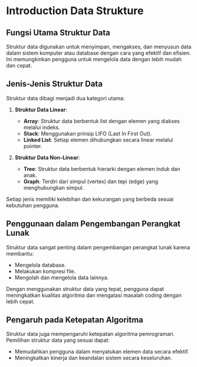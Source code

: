 # Introduction Data Strukture

## Fungsi Utama Struktur Data

Struktur data digunakan untuk menyimpan, mengakses, dan menyusun data dalam sistem komputer atau database dengan cara yang efektif dan efisien. Ini memungkinkan pengguna untuk mengelola data dengan lebih mudah dan cepat.

## Jenis-Jenis Struktur Data

Struktur data dibagi menjadi dua kategori utama:

1. **Struktur Data Linear**:
    - **Array**: Struktur data berbentuk list dengan elemen yang diakses melalui indeks.
    - **Stack**: Menggunakan prinsip LIFO (Last In First Out).
    - **Linked List**: Setiap elemen dihubungkan secara linear melalui pointer.

2. **Struktur Data Non-Linear**:
    - **Tree**: Struktur data berbentuk hierarki dengan elemen induk dan anak.
    - **Graph**: Terdiri dari simpul (vertex) dan tepi (edge) yang menghubungkan simpul.

Setiap jenis memiliki kelebihan dan kekurangan yang berbeda sesuai kebutuhan pengguna.

## Penggunaan dalam Pengembangan Perangkat Lunak

Struktur data sangat penting dalam pengembangan perangkat lunak karena membantu:

- Mengelola database.
- Melakukan kompresi file.
- Mengolah dan mengelola data lainnya.

Dengan menggunakan struktur data yang tepat, pengguna dapat meningkatkan kualitas algoritma dan mengatasi masalah coding dengan lebih cepat.

## Pengaruh pada Ketepatan Algoritma

Struktur data juga mempengaruhi ketepatan algoritma pemrograman. Pemilihan struktur data yang sesuai dapat:

- Memudahkan pengguna dalam menyatukan elemen data secara efektif.
- Meningkatkan kinerja dan keandalan sistem secara keseluruhan.


